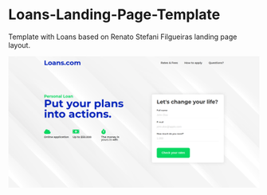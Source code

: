 # Loans-Landing-Page-Template
Template with Loans based on Renato Stefani Filgueiras landing page layout.

![Screenshot](images/LoansView.png)